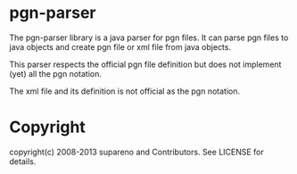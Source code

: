 pgn-parser
==========

The pgn-parser library is a java parser for pgn files.
It can parse pgn files to java objects and create pgn file or xml file from java objects.

This parser respects the official pgn file definition but does not implement (yet) all the pgn 
notation.

The xml file and its definition is not official as the pgn notation. 


Copyright
=========
copyright(c) 2008-2013 supareno and Contributors. See LICENSE for details.